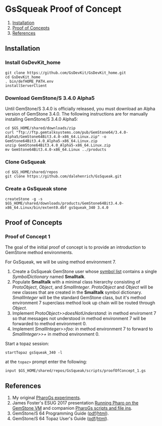 # GsSqueak Proof of Concept

1. [Installation](#installation)
2. [Proof of Concepts](#proof-of-concepts)
3. [References](#references)

## Installation

### Install GsDevKit_home

```
git clone https://github.com/GsDevKit/GsDevKit_home.git
cd GsDevKit_home
. bin/defHOME_PATH.env
installServerClient
```

### Download GemStone/S 3.4.0 Alpha5

Until GemStone/S 3.4.0 is officially released, you must download an Alpha version of GemStone 3.4.0.
The following instructions are for manually installing GemStone/S 3.4.0 Alpha5:

```
cd $GS_HOME/shared/downloads/zip
curl "ftp://ftp.gemtalksystems.com/pub/GemStone64/3.4.0-Alpha5/GemStone64Bit3.4.0-x86_64.Linux.zip" -o GemStone64Bit3.4.0_Alpha5-x86_64.Linux.zip
unzip GemStone64Bit3.4.0_Alpha5-x86_64.Linux.zip
mv GemStone64Bit3.4.0-x86_64.Linux ../products
```

### Clone GsSqueak 

```
cd $GS_HOME/shared/repos
git clone https://github.com/dalehenrich/GsSqueak.git
```

### Create a GsSqueak stone

```
createStone -g -s $GS_HOME/shared/downloads/products/GemStone64Bit3.4.0-x86_64.Linux/bin/extent0.dbf gsSqueak_340 3.4.0
```

## Proof of Concepts

### Proof of Concept 1

The goal of the initial proof of concept is to provide an introduction to GemStone method environments. 

For GsSqueak, we will be using method environment 7.

1. Create a GsSqueak GemStone user whose [symbol list][6] contains a single *SymbolDictionary* named **Smalltalk**.
2. Populate **Smalltalk** with a minimal class hierarchy consisting of *ProtoObject*, *Object*, and *SmallInteger*. *ProtoObject* and *Object* will be new classes that are created in the **Smalltalk** symbol dictionary. *SmallInteger* will be the standard GemStone class, but it's method environment 7 superclass method look up chain will be routed through *Object*.
3. Implement *ProtoObject>>doesNotUnderstand:* in method enviroment 7 so that messages not understood in method environment 7 will be forwarded to method environment 0. 
4. Implement *SmallInteger>>foo:* in method environment 7 to forward to *SmallInteger>>+* in method environment 0.

Start a topaz session:

```
startTopaz gsSqueak_340 -l
```

at the `topaz>` prompt enter the following:

```
input $GS_HOME/shared/repos/GsSqueak/scripts/proofOfConcept_1.gs
```

## References

1. My original [PharoGs experiments][3].
2. James Foster's ESUG 2017 presentation [Running Pharo on the GemStone VM][2] and companion [PharoGs scripts and file ins][1].
3. GemStone/S 64 Programming Guide ([pdf][4]/[html][5]).
4. GemStone/S 64 Topaz User's Guide ([pdf][8]/[html][7]).

[1]: https://github.com/jgfoster/PharoGs/tree/james
[2]: https://www.slideshare.net/esug/running-pharo-on-the-gemstone-vm
[3]: https://github.com/dalehenrich/PharoGs
[4]: https://downloads.gemtalksystems.com/docs/GemStone64/3.3.x/GS64-ProgGuide-3.3.pdf
[5]: https://downloads.gemtalksystems.com/docs/GemStone64/3.3.x/GS64-ProgGuide-3.3/GS64-ProgGuide-3.3.htm

[6]: https://downloads.gemtalksystems.com/docs/GemStone64/3.3.x/GS64-ProgGuide-3.3/3-Symbols.htm
[7]: https://downloads.gemtalksystems.com/docs/GemStone64/3.3.x/GS64-Topaz-3.3/GS64-Topaz-3.3.htm
[8]: https://downloads.gemtalksystems.com/docs/GemStone64/3.3.x/GS64-Topaz-3.3.pdf
